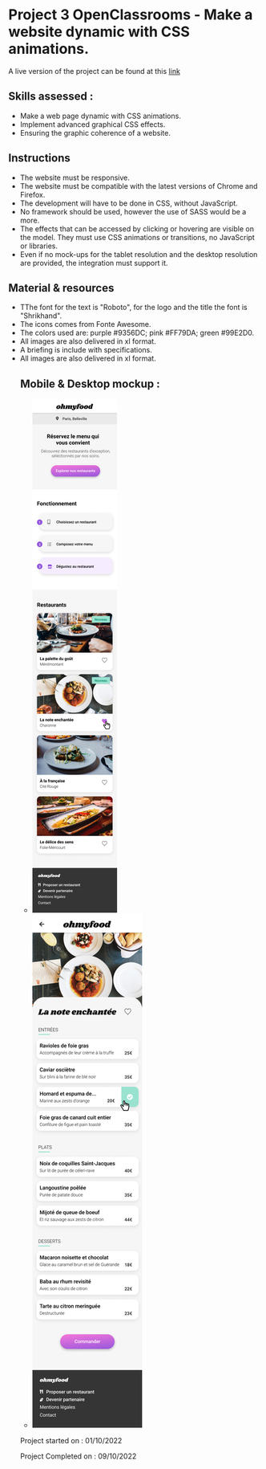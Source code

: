 <h1>Project 3 OpenClassrooms - Make a website dynamic with CSS animations.</h1>

<p>A live version of the project can be found at this <a href="#" target="_blank">link  </a></p>

<h2>Skills assessed :</h2>

<ul>
<li>Make a web page dynamic with CSS animations.</li>
<li>Implement advanced graphical CSS effects.</li>
<li>Ensuring the graphic coherence of a website.</li>
</ul>

<h2>Instructions</h2>

<ul>
<li>The website must be responsive.</li>
<li>The website must be compatible with the latest versions of Chrome and Firefox.</li>
<li>The development will have to be done in CSS, without JavaScript.</li>
<li>No framework should be used, however the use of SASS would be a more.</li>
<li>The effects that can be accessed by clicking or hovering are visible on the model. They must use CSS animations or transitions, no JavaScript or libraries.</li>
<li>Even if no mock-ups for the tablet resolution and the desktop resolution are provided, the integration must support it.</li>
</ul>

<h2>Material & resources </h2>

<ul>
<li>TThe font for the text is "Roboto", for the logo and the title the font is "Shrikhand".</li>
<li>The icons comes from Fonte Awesome.</li>
<li>The colors used are: purple #9356DC; pink #FF79DA; green #99E2D0.</li>
<li>All images are also delivered in xl format.</li>
<li>A briefing is include with specifications.</li>
<li>All images are also delivered in xl format.</li>

<h2>Mobile & Desktop mockup : </h2>

<ul>
<li>
<img src="ressources/mock-ups/Accueil.png">
</li>
<li>
<img src="\ressources\mock-ups\Menu-La-note-enchantee.png">
</li>
</ul>

<p>Project started on : 01/10/2022</p>
<p>Project Completed on : 09/10/2022 </p>

